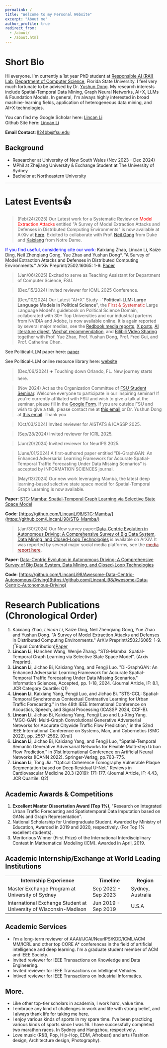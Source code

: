 ```yaml
---
permalink: /
title: "Welcome to my Personal Website"
excerpt: "About me"
author_profile: true
redirect_from: 
  - /about/
  - /about.html
---
```




Short Bio
======
Hi everyone. I'm currently a 1st year PhD student at [Responsible AI (RAI) Lab](https://yushundong.github.io//students/), [Department of Computer Science](https://www.cs.fsu.edu/), Florida State University. I feel very much fortunate to be advised by Dr. [Yushun Dong](https://scholar.google.com/citations?user=_QUhuOMAAAAJ&hl=EN). My research interests include Spatial-Temporal Data Mining, Graph Neural Networks, AI+X, LLMs & Foundation Models. In general, I'm always highly interested in broad machine-learning fields, application of heterogeneous data mining, and AI+X technologies. 


You can find my Google Scholar here: [Lincan Li](https://scholar.google.com/citations?user=2rsW8vgAAAAJ&hl=EN)<br>
Github Site here: [Lincan Li](https://github.com/LincanLi98)

**Email Contact**: ll24bb@fsu.edu<br>

**Background**
---
- Researcher at University of New South Wales (Nov 2023 - Dec 2024)
- MPhil at Zhejiang University & Exchange Student at The University of Sydney
- Bachelor at Northeastern University

-----


Latest Events👍
======
> (Feb/24/2025) Our Latest work for a Systematic Review on <span style="color:red">Model Extraction Attacks</span> entitled "A Survey of Model Extraction Attacks and Defenses in Distributed Computing Environments" is now available at ArXiv at [here](https://www.arxiv.org/abs/2502.16065). Exicited to collaborate with Prof. [Neil Gong](https://scholar.google.com/citations?user=t6uCsYoAAAAJ&hl=en) from Duke and [Kaixiang](https://www.linkedin.com/in/kaixiang-zhao/) from Notre Dame.

<span style="color:blue">If you find useful, considering cite our work:</span> Kaixiang Zhao, Lincan Li, Kaize Ding, Neil Zhenqiang Gong, Yue Zhao and Yushun Dong*. "A Survey of Model Extraction Attacks and Defenses in Distributed Computing Environments." ArXiv Preprint/2502.16065: 1-9. [Paper](https://arxiv.org/abs/2502.16065)


> (Jan/06/2025) Excited to serve as Teaching Assistant for Department of Computer Science, FSU.

> (Dec/15/2024) Invited reviewer for ICML 2025 Conference.

> (Dec/10/2024) Our Latest "AI+X" Study--"**Political-LLM: Large Language Models in Political Science**", the <span style="color: #CC3333;">First & Systematic</span> Large Language Model's guidebook on Political Science Domain, collaborated with 30+ Top Universities and our industrial parterns from NVIDIA and Adobe, is now available online. It is again reported by several major medias, see the [Redbook media reports](http://xhslink.com/a/Jvt4Jpcr5aG1), [X posts](https://x.com/Yushun_Dong/status/1866689696828649679), [AI literature digest](https://www.aimodels.fyi/papers/arxiv/political-llm-large-language-models-political-science), [Wechat recommendation](https://mp.weixin.qq.com/s/S9XV4OzcVEFCq2iK_jBEDg), and [Bilibili Video Sharing](https://b23.tv/C8gxhdZ) together with Prof. Yue Zhao, Prof. Yushun Dong, Prof. Fred Gui, and Prof. Catherine Chen.

See Political-LLM paper here: [paper](https://arxiv.org/abs/2412.06864)

See Political-LLM online resource library here: [website](http://political-llm.org/)

> (Dec/06/2024) ✈️ Touching down Orlando, FL. New journey starts here.

> (Nov 2024) Act as the Organization Committee of [FSU Student Seminar](https://cs-fsu.github.io/seminars.html). Welcome everyone to participate in our inspiring seminar! If you're currently affiliated with FSU and wish to give a talk at the seminar, please fill in the [Google Form](https://forms.gle/BFRowrbqWwcapGbt8). If you are outside FSU and wish to give a talk, please contact me at <a href="ll24bb@fsu.edu">this email</a> or Dr. Yushun Dong at <a href="yushun.dong@fsu.edu">this email</a>. Thank you.

> (Oct/03/2024) Invited reviewer for AISTATS & ICASSP 2025. 

> (Sep/28/2024) Invited reviewer for ICRL 2025.

> (Jun/20/2024) Invited reviewer for NeurIPS 2025.

> (June/01/2024) A first-authored paper entitled "Di-GraphGAN: An Enhanced Adversarial Learning Framework for Accurate Spatial-Temporal Traffic Forecasting Under Data Missing Scenarios" is accepted by INFORMATION SCIENCES journal. 

> (May/13/2024) Our new work leveraging Mamba, the latest deep learning-based selective state space model for Spatial-Temporal Graph Learning is now available.

  **Paper**: [STG-Mamba: Spatial-Temporal Graph Learning via Selective State Space Model](https://github.com/LincanLi98/STG-Mamba/blob/main/STG_Mamba_paper_ArXiv_V3_14May2024.pdf)
  
  **Code**: [https://github.com/LincanLi98/STG-Mamba/](https://github.com/LincanLi98/STG-Mamba/)
  
> (Jan/30/2024) Our New survey paper:[Data-Centric Evolution in Autonomous Driving: A Comprehensive Survey of Big Data System, Data Mining, and Closed-Loop Technologies](https://arxiv.org/abs/2401.12888) is available on ArXiV. It was reported by several major social media platforms, see the [<span style="color:darkred;">media report here</span>](https://mp.weixin.qq.com/s/YEjWSvKk6f-TDAR91Ow2rA).

**Paper**: [Data-Centric Evolution in Autonomous Driving: A Comprehensive Survey of Big Data System, Data Mining, and Closed-Loop Technologies](https://arxiv.org/abs/2401.12888)

**Code**: [https://github.com/LincanLi98/Awesome-Data-Centric-Autonomous-Driving](https://github.com/LincanLi98/Awesome-Data-Centric-Autonomous-Driving)



Research Publications (Chronological Order)
======
1. Kaixiang Zhao<sup>*</sup>, Lincan Li<sup>*</sup>, Kaize Ding, Neil Zhenqiang Gong, Yue Zhao and Yushun Dong. "A Survey of Model Extraction Attacks and Defenses in Distributed Computing Environments." ArXiv Preprint/2502.16065: 1-9. (<sup>*</sup>Equal Contribution)[Paper](https://arxiv.org/abs/2502.16065)
2. **Lincan Li**, Hanchen Wang, Wenjie Zhang. "STG-Mamba: Spatial-Temporal Graph Learning via Selective State Space Model". (Arxiv Preprint).
3. **Lincan Li**, Jichao Bi, Kaixiang Yang, and Fengji Luo. "Di-GraphGAN: An Enhanced Adversarial Learning
Framework for Accurate Spatial-Temporal Traffic Forecasting Under Data Missing Scenarios." Information Sciences, Accepted, pp. 1-18, 2024. (Journal Article, IF: 8.1, JCR Category Quartile: Q1)
4. **Lincan Li**, Kaixiang Yang, Fengji Luo, and Jichao Bi. "STS-CCL: Spatial-Temporal Synchronous Contextual
Contrastive Learning for Urban Traffic Forecasting." in the 48th IEEE International Conference on Acoustics, Speech, and Signal Processing (ICASSP 2024, CCF-B).
5. **Lincan Li**, Jichao Bi, Kaixiang Yang, Fengji Luo and Lu-Xing Yang. "MGC-GAN: Multi-Graph Convolutional
Generative Adverserial Networks for Accurate Citywide Traffic Flow Prediction," in the 52nd IEEE International
Conference on Systems, Man, and Cybernetics (SMC 2022), pp. 2557-2562. [Oral]
6. **Lincan Li**, Jichao Bi, Kaixiang Yang, and Fengji Luo, "Spatial-Temporal Semantic Generative Adversarial Networks for Flexible Multi-step Urban Flow Prediction," in 31st International Conference on Artificial Neural Networks (ICANN 2022). Springer-Verlag, pp.763–775.
7. **Lincan Li**, Tong Jia. "Optical Coherence Tomography Vulnerable Plaque Segmentation based on Deep Residual U-Net." Reviews in Cardiovascular Medicine 20.3 (2019): 171-177. (Journal Article, IF: 4.43, JCR Quartile: Q2)


Academic Awards & Competitions
------
1. **Excellent Master Dissertation Award (Top 1%)**, "Research on Integrated Urban Traffic Forecasting and Spatiotemporal Data Imputation based on GANs and Graph Representation".
2. National Scholarship for Undergraduate Student. Awarded by Ministry of Education, Awarded in 2019 and 2020, respectively. (For Top 1% excellent students).
4. Meritorious Winner (First Prize) of the International Interdisciplinary Contest In Mathematical Modeling (ICM). Awarded in April, 2019.



Academic Internship/Exchange at World Leading Institutions
------
<table>
  <tr>
    <th>Internship Experience</th>
    <th>Timeline</th>
    <th>Region</th>
  </tr>
  <tr>
    <td>Master Exchange Program at University of Sydney</td>
    <td>Sep 2022 - Sep 2023</td>
    <td>Sydney, Australia</td>
  </tr>
  <tr>
    <td>International Exchange Student at University of Wisconsin-Madison</td>
    <td>Jun 2019 - Sep 2019</td>
    <td>U.S.A</td>
  </tr>
</table>


Academic Services
------
- I'm a long-term reviewer of AAAI/IJCAI/NeurlPS/KDD/ICML/ACM MM/ICRL and other top CORE A* conferences in the
field of artificial intelligence and deep learning. I'm a graduate student member of ACM and IEEE Society.
- Invited reviewer for IEEE Transactions on Knowledge and Data Engineering.
- Invited reviewer for IEEE Transactions on Intelligent Vehicles.
- Intived reviewer for IEEE Transactions on Industrial Informatics.


More. 
------ 
- Like other top-tier scholars in academia, I work hard, value time.
- I embrace any kind of challenges in work and life with strong belief, and I always thank life for taking me here.
- I enjoy various kinds of sports in my spare time. I've been practicing various kinds of sports since I was 16. I have successfully completed two marathon races. In Sydney and Hangzhou, respectively.
- Love music (R&B, Pop, Hip-Hop, EDM, Afrobeat) and arts (Fashion design, Architecture design, Photography).



